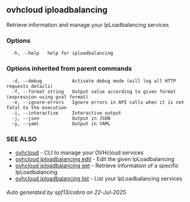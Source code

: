 ## ovhcloud iploadbalancing

Retrieve information and manage your IpLoadbalancing services

### Options

```
  -h, --help   help for iploadbalancing
```

### Options inherited from parent commands

```
  -d, --debug           Activate debug mode (will log all HTTP requests details)
  -f, --format string   Output value according to given format (expression using gval format)
  -e, --ignore-errors   Ignore errors in API calls when it is not fatal to the execution
  -i, --interactive     Interactive output
  -j, --json            Output in JSON
  -y, --yaml            Output in YAML
```

### SEE ALSO

* [ovhcloud](ovhcloud.md)	 - CLI to manage your OVHcloud services
* [ovhcloud iploadbalancing edit](ovhcloud_iploadbalancing_edit.md)	 - Edit the given IpLoadbalancing
* [ovhcloud iploadbalancing get](ovhcloud_iploadbalancing_get.md)	 - Retrieve information of a specific IpLoadbalancing
* [ovhcloud iploadbalancing list](ovhcloud_iploadbalancing_list.md)	 - List your IpLoadbalancing services

###### Auto generated by spf13/cobra on 22-Jul-2025
